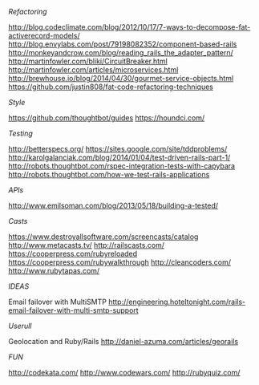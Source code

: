 *Refactoring*

http://blog.codeclimate.com/blog/2012/10/17/7-ways-to-decompose-fat-activerecord-models/
http://blog.envylabs.com/post/79198082352/component-based-rails
http://monkeyandcrow.com/blog/reading_rails_the_adapter_pattern/
http://martinfowler.com/bliki/CircuitBreaker.html
http://martinfowler.com/articles/microservices.html
http://brewhouse.io/blog/2014/04/30/gourmet-service-objects.html
https://github.com/justin808/fat-code-refactoring-techniques

*Style*

https://github.com/thoughtbot/guides
https://houndci.com/

*Testing*

http://betterspecs.org/
https://sites.google.com/site/tddproblems/
http://karolgalanciak.com/blog/2014/01/04/test-driven-rails-part-1/
http://robots.thoughtbot.com/rspec-integration-tests-with-capybara
http://robots.thoughtbot.com/how-we-test-rails-applications

*APIs*

http://www.emilsoman.com/blog/2013/05/18/building-a-tested/


*Casts*

https://www.destroyallsoftware.com/screencasts/catalog
http://www.metacasts.tv/
http://railscasts.com/
https://cooperpress.com/rubyreloaded
https://cooperpress.com/rubywalkthrough
http://cleancoders.com/
http://www.rubytapas.com/

*IDEAS*

Email failover with MultiSMTP http://engineering.hoteltonight.com/rails-email-failover-with-multi-smtp-support


*Userull*

Geolocation and Ruby/Rails http://daniel-azuma.com/articles/georails


*FUN*

http://codekata.com/
http://www.codewars.com/
http://rubyquiz.com/

